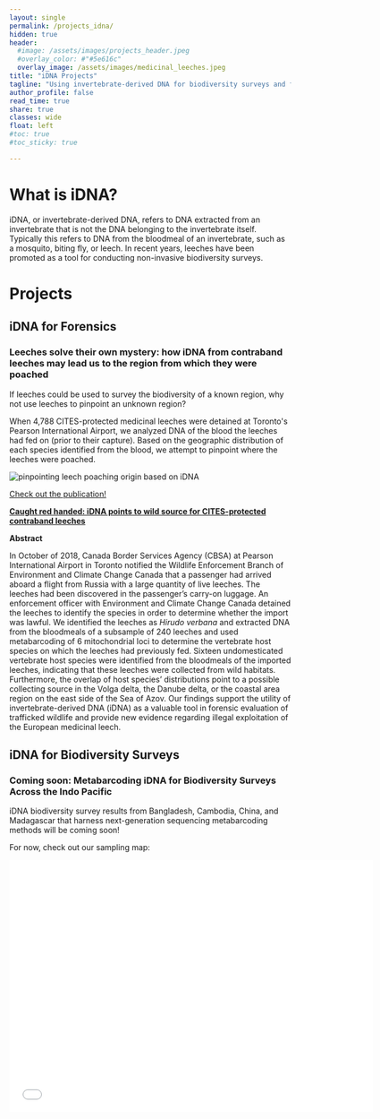 ```yaml
---
layout: single
permalink: /projects_idna/
hidden: true
header:
  #image: /assets/images/projects_header.jpeg
  #overlay_color: #"#5e616c"
  overlay_image: /assets/images/medicinal_leeches.jpeg
title: "iDNA Projects"
tagline: "Using invertebrate-derived DNA for biodiversity surveys and forensic cases"   
author_profile: false
read_time: true
share: true
classes: wide
float: left
#toc: true
#toc_sticky: true

---
```


# What is iDNA?

iDNA, or invertebrate-derived DNA, refers to DNA extracted from an invertebrate that is not the DNA belonging to the invertebrate itself. Typically this refers to DNA from the bloodmeal of an invertebrate, such as a mosquito, biting fly, or leech. In recent years, leeches have been promoted as a tool for conducting non-invasive biodiversity surveys.

# Projects

## iDNA for Forensics

### Leeches solve their own mystery: how iDNA from contraband leeches may lead us to the region from which they were poached

If leeches could be used to survey the biodiversity of a known region, why not use leeches to pinpoint an unknown region?

When 4,788 CITES-protected medicinal leeches were detained at Toronto's Pearson International Airport, we analyzed DNA of the blood the leeches had fed on (prior to their capture). Based on the geographic distribution of each species identified from the blood, we attempt to pinpoint where the leeches were poached.

![pinpointing leech poaching origin based on iDNA](/assets/images/YYZ.gif)

[Check out the publication!](https://doi.org/10.1007/s10344-020-01419-5)

[**Caught red handed: iDNA points to wild source for CITES-protected contraband leeches**](https://doi.org/10.1007/s10344-020-01419-5)

**Abstract**

In October of 2018, Canada Border Services Agency (CBSA) at Pearson International Airport in Toronto notified the Wildlife Enforcement Branch of Environment and Climate Change Canada that a passenger had arrived aboard a flight from Russia with a large quantity of live leeches. The leeches had been discovered in the passenger’s carry-on luggage. An enforcement officer with Environment and Climate Change Canada detained the leeches to identify the species in order to determine whether the import was lawful. We identified the leeches as *Hirudo verbana* and extracted DNA from the bloodmeals of a subsample of 240 leeches and used metabarcoding of 6 mitochondrial loci to determine the vertebrate host species on which the leeches had previously fed. Sixteen undomesticated vertebrate host species were identified from the bloodmeals of the imported leeches, indicating that these leeches were collected from wild habitats. Furthermore, the overlap of host species’ distributions point to a possible collecting source in the Volga delta, the Danube delta, or the coastal area region on the east side of the Sea of Azov. Our findings support the utility of invertebrate-derived DNA (iDNA) as a valuable tool in forensic evaluation of trafficked wildlife and provide new evidence regarding illegal exploitation of the European medicinal leech.

## iDNA for Biodiversity Surveys

### Coming soon: Metabarcoding iDNA for Biodiversity Surveys Across the Indo Pacific

iDNA biodiversity survey results from Bangladesh, Cambodia, China, and Madagascar that harness next-generation sequencing metabarcoding methods will be coming soon!

For now, check out our sampling map:

<iframe seamless frameborder="0" src="/assets/html/BCCM_map.html" width = '650' height = '450' scrolling='yes' ></iframe>

